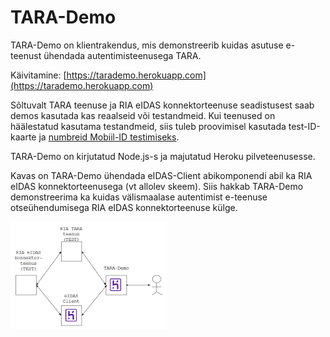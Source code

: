 # TARA-Demo

TARA-Demo on klientrakendus, mis demonstreerib kuidas asutuse e-teenust ühendada autentimisteenusega TARA.

Käivitamine: [https://tarademo.herokuapp.com](https://tarademo.herokuapp.com)

Sõltuvalt TARA teenuse ja RIA eIDAS konnektorteenuse seadistusest saab demos kasutada kas reaalseid või testandmeid. Kui teenused on häälestatud kasutama testandmeid, siis tuleb proovimisel kasutada test-ID-kaarte ja [numbreid Mobiil-ID testimiseks](https://www.id.ee/?id=36373).

TARA-Demo on kirjutatud Node.js-s ja majutatud Heroku pilveteenusesse.

Kavas on TARA-Demo ühendada eIDAS-Client abikomponendi abil ka RIA eIDAS konnektorteenusega (vt allolev skeem). Siis hakkab TARA-Demo demonstreerima ka kuidas välismaalase autentimist e-teenuse otseühendumisega RIA eIDAS konnektorteenuse külge.

<img src='public/img/SKEEM.PNG' style='width:250px;'>


